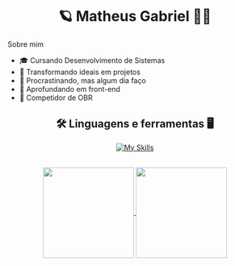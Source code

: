 <h1 align="center">🪐 Matheus Gabriel 👨‍💻</h1>
<p>
  Sobre mim
  <ul>
    <li>🎓 Cursando Desenvolvimento de Sistemas</li>
    <li>🎨 Transformando ideais em projetos</li>
    <li>🥽 Procrastinando, mas algum dia faço</li>
    <li>🔭 Aprofundando em front-end</li>
    <li>🤖 Competidor de OBR</li>
  </ul>
</p>

<h2 align="center">🛠 Linguagens e ferramentas 🖥</h2>
<div align="center">
  
[![My Skills](https://skillicons.dev/icons?i=html,css,scss,mysql,js,nodejs,react,java,arduino,pr,figma,md,github,vscode,eclipse&perline=8)](https://skillicons.dev)
</div><br>

<div align="center">
  <a href="https://github.com/anuraghazra/github-readme-stats">
    <img height=180 align="center" src="https://github-readme-stats.vercel.app/api?username=Matheus-Gabriel07&theme=dark" />
  </a>
  <a href="https://github.com/anuraghazra/convoychat">
    <img height=180 align="center" src="https://github-readme-stats.vercel.app/api/top-langs?username=Matheus-Gabriel07&theme=dark&layout=compact&langs_count=10" />
  </a>
</div>

